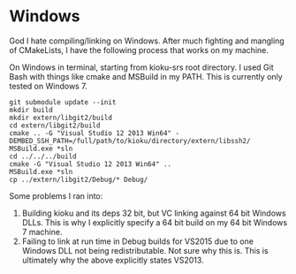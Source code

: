 # Windows
God I hate compiling/linking on Windows. After much fighting and mangling of CMakeLists, I have the following process that works on my machine.

On Windows in terminal, starting from kioku-srs root directory. I used Git Bash with things like cmake and MSBuild in my PATH. This is currently only tested on Windows 7.
```
git submodule update --init
mkdir build
mkdir extern/libgit2/build
cd extern/libgit2/build
cmake .. -G "Visual Studio 12 2013 Win64" -DEMBED_SSH_PATH=/full/path/to/kioku/directory/extern/libssh2/
MSBuild.exe *sln
cd ../../../build
cmake -G "Visual Studio 12 2013 Win64" ..
MSBuild.exe *sln
cp ../extern/libgit2/Debug/* Debug/
```

Some problems I ran into:
1. Building kioku and its deps 32 bit, but VC linking against 64 bit Windows DLLs. This is why I explicitly specify a 64 bit build on my 64 bit Windows 7 machine.
1. Failing to link at run time in Debug builds for VS2015 due to one Windows DLL not being redistributable. Not sure why this is. This is ultimately why the above explicitly states VS2013.

